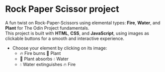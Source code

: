 # Rock Paper Scissor project
A fun twist on Rock-Paper-Scissors using elemental types: **Fire**, **Water**, and **Plant** for The Odin Project fundamentals.  
This project is built with **HTML**, **CSS**, and **JavaScript**, using images as clickable buttons for a smooth and interactive experience.

- Choose your element by clicking on its image:
  - 🔥 Fire burns 🌱 Plant
  - 🌱 Plant absorbs 💧 Water
  - 💧 Water extinguishes 🔥 Fire


